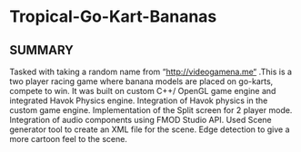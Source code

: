 # Tropical-Go-Kart-Bananas

##  SUMMARY
Tasked with taking a random name from “http://videogamena.me“ .This is a two player racing game where banana models are placed on go-karts, compete to win. It was built on custom C++/ OpenGL game engine and integrated Havok Physics engine. Integration of Havok physics in the custom game engine. Implementation of the Split screen for 2 player mode. Integration of audio components using FMOD Studio API.
Used Scene generator tool to create an XML file for the scene. Edge detection to give a more cartoon feel to the scene.
